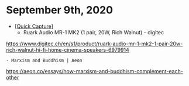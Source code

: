 # September 9th, 2020
- [[Quick Capture]]
    - Ruark Audio MR-1 MK2 (1 pair, 20W, Rich Walnut) - digitec

https://www.digitec.ch/en/s1/product/ruark-audio-mr-1-mk2-1-pair-20w-rich-walnut-hi-fi-home-cinema-speakers-6979914


    - Marxism and Buddhism | Aeon

https://aeon.co/essays/how-marxism-and-buddhism-complement-each-other



[//begin]: # "Autogenerated link references for markdown compatibility"
[Quick Capture]: ../quick-capture.md "Quick Capture"
[//end]: # "Autogenerated link references"